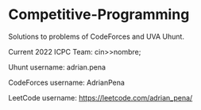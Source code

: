 # Competitive-Programming
Solutions to problems of CodeForces and UVA Uhunt.

Current 2022 ICPC Team: cin>>nombre;

Uhunt username: adrian.pena

CodeForces username: AdrianPena

LeetCode username: https://leetcode.com/adrian_pena/
